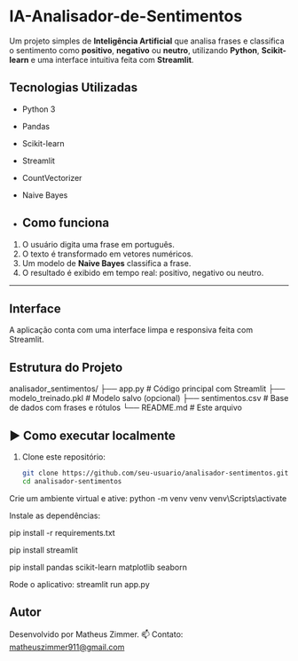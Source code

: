 # IA-Analisador-de-Sentimentos
Um projeto simples de **Inteligência Artificial** que analisa frases e classifica o sentimento como **positivo**, **negativo** ou **neutro**, utilizando **Python**, **Scikit-learn** e uma interface intuitiva feita com **Streamlit**.

## Tecnologias Utilizadas

- Python 3
- Pandas
- Scikit-learn
- Streamlit
- CountVectorizer
- Naive Bayes

- ## Como funciona

1. O usuário digita uma frase em português.
2. O texto é transformado em vetores numéricos.
3. Um modelo de **Naive Bayes** classifica a frase.
4. O resultado é exibido em tempo real: positivo, negativo ou neutro.

---

## Interface

A aplicação conta com uma interface limpa e responsiva feita com Streamlit.  

## Estrutura do Projeto
analisador_sentimentos/
├── app.py # Código principal com Streamlit
├── modelo_treinado.pkl # Modelo salvo (opcional)
├── sentimentos.csv # Base de dados com frases e rótulos
└── README.md # Este arquivo

## ▶ Como executar localmente
1. Clone este repositório:
   ```bash
   git clone https://github.com/seu-usuario/analisador-sentimentos.git
   cd analisador-sentimentos
   
Crie um ambiente virtual e ative:
python -m venv venv
venv\Scripts\activate 

Instale as dependências:

pip install -r requirements.txt

pip install streamlit

pip install pandas scikit-learn matplotlib seaborn


Rode o aplicativo:
streamlit run app.py

## Autor
Desenvolvido por Matheus Zimmer.
📫 Contato: matheuszimmer911@gmail.com
